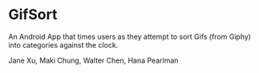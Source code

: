 # GifSort
An Android App that times users as they attempt to sort Gifs (from Giphy) into categories against the clock. 

Jane Xu, Maki Chung, Walter Chen, Hana Pearlman
